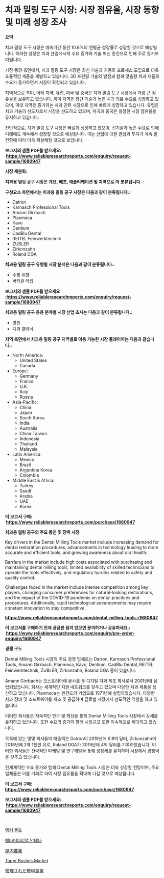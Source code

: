 <p><h1>치과 밀링 도구 시장: 시장 점유율, 시장 동향 및 미래 성장 조사</h1></p><p><strong>요약</strong></p>
<p><p>치과 밀링 도구 시장은 예측기간 동안 10.8%의 연평균 성장률로 성장할 것으로 예상됩니다. 이러한 성장은 치과 산업에서의 수요 증가와 기술 혁신 증진으로 인해 주로 동기부여됩니다.</p><p>시장 동향 측면에서, 치과 밀링 도구 시장은 최신 기술과 자동화 프로세스 도입으로 더욱 효율적인 제품을 개발하고 있습니다. 3D 프린팅 기술의 발전과 함께 맞춤형 치과 제품의 수요가 증가하면서 시장이 확장되고 있습니다.</p><p>지역적으로 북미, 아태 지역, 유럽, 미국 및 중국은 치과 밀링 도구 시장에서 가장 큰 점유율을 보유하고 있습니다. 북미 지역은 첨단 기술과 높은 치과 의료 수요로 성장하고 있으며, 아태 지역은 증가하는 치과 관련 시장으로 인해 빠르게 성장하고 있습니다. 유럽은 치과 기술의 선도자로서 시장을 선도하고 있으며, 미국과 중국은 일정한 시장 점유율을 유지하고 있습니다.</p><p>전반적으로, 치과 밀링 도구 시장은 빠르게 성장하고 있으며, 신기술과 높은 수요로 인해 미래에도 계속해서 성장할 것으로 예상됩니다. 이는 산업에 대한 관심과 투자가 계속 발전함에 따라 더욱 확실해질 것으로 보입니다.</p></p>
<p><strong>보고서의 샘플 PDF를 받으세요: &nbsp;<a href="https://www.reliableresearchreports.com/enquiry/request-sample/1680947">https://www.reliableresearchreports.com/enquiry/request-sample/1680947</a></strong></p>
<p><strong>시장 세분화:</strong></p>
<p><strong> 치과용 밀링 공구 시장은 개요, 배포, 애플리케이션 및 지역으로 더 분류됩니다. :</strong></p>
<p><strong>구성요소 측면에서는 치과용 밀링 공구 시장은 다음과 같이 분류됩니다.:</strong></p>
<p><ul><li>Datron</li><li>Karnasch Professional Tools</li><li>Amann Girrbach</li><li>Planmeca</li><li>Kavo</li><li>Dentium</li><li>CadBlu Dental</li><li>REITEL Feinwerktechnik</li><li>ZUBLER</li><li>Zirkonzahn</li><li>Roland DGA</li></ul></p>
<p><strong> 치과용 밀링 공구 유형별 시장 분석은 다음과 같이 분류됩니다.:</strong></p>
<p><ul><li>수평 유형</li><li>버티컬 타입</li></ul></p>
<p><strong>보고서의 샘플 PDF를 받으세요 :<a href="https://www.reliableresearchreports.com/enquiry/request-sample/1680947">https://www.reliableresearchreports.com/enquiry/request-sample/1680947</a></strong></p>
<p><strong> 치과용 밀링 공구 응용 분야별 시장 산업 조사는 다음과 같이 분류됩니다.:</strong></p>
<p><ul><li>병원</li><li>치과 클리닉</li></ul></p>
<p><strong>지역 측면에서 치과용 밀링 공구 지역별로 이용 가능한 시장 플레이어는 다음과 같습니다.:</strong></p>
<p><ul>
    <li>
        North America:
        <ul>
            <li>United States</li>
            <li>Canada</li>
        </ul>
    </li>
    <li>
        Europe:
        <ul>
            <li>Germany</li>
            <li>France</li>
            <li>U.K.</li>
            <li>Italy</li>
            <li>Russia</li>
        </ul>
    </li>
    <li>
        Asia-Pacific:
        <ul>
            <li>China</li>
            <li>Japan</li>
            <li>South Korea</li>
            <li>India</li>
            <li>Australia</li>
            <li>China Taiwan</li>
            <li>Indonesia</li>
            <li>Thailand</li>
            <li>Malaysia</li>
        </ul>
    </li>
    <li>
        Latin America:
        <ul>
            <li>Mexico</li>
            <li>Brazil</li>
            <li>Argentina Korea</li>
            <li>Colombia</li>
        </ul>
    </li>
    <li>
        Middle East & Africa:
        <ul>
            <li>Turkey</li>
            <li>Saudi</li>
            <li>Arabia</li>
            <li>UAE</li>
            <li>Korea</li>
        </ul>
    </li>
    </ul></p>
<p><strong>이 보고서 구매: &nbsp;<a href="https://www.reliableresearchreports.com/purchase/1680947">https://www.reliableresearchreports.com/purchase/1680947</a></strong></p>
<p><strong>치과용 밀링 공구의 주요 동인 및 장벽 시장</strong></p>
<p><p>Key drivers in the Dental Milling Tools market include increasing demand for dental restoration procedures, advancements in technology leading to more accurate and efficient tools, and growing awareness about oral health.</p><p>Barriers in the market include high costs associated with purchasing and maintaining dental milling tools, limited availability of skilled technicians to operate the tools effectively, and regulatory hurdles related to safety and quality control.</p><p>Challenges faced in the market include intense competition among key players, changing consumer preferences for natural-looking restorations, and the impact of the COVID-19 pandemic on dental practices and procedures. Additionally, rapid technological advancements may require constant innovation to stay competitive.</p></p>
<p><strong><a href="https://www.reliableresearchreports.com/dental-milling-tools-r1680947">https://www.reliableresearchreports.com/dental-milling-tools-r1680947</a></strong></p>
<p><strong>이 보고서를 구매하기 전에 궁금한 점이 있으면 문의하거나 공유하세요.: &nbsp;<a href="https://www.reliableresearchreports.com/enquiry/pre-order-enquiry/1680947">https://www.reliableresearchreports.com/enquiry/pre-order-enquiry/1680947</a></strong></p>
<p><strong>경쟁 구도</strong></p>
<p><p>Dental Milling Tools 시장의 주요 경쟁 업체로는 Datron, Karnasch Professional Tools, Amann Girrbach, Planmeca, Kavo, Dentium, CadBlu Dental, REITEL Feinwerktechnik, ZUBLER, Zirkonzahn, Roland DGA 등이 있습니다. </p><p>Amann Girrbach는 오스트리아에 본사를 둔 디지털 치과 제조 회사로서 2001년에 설립되었습니다. 회사는 세계적인 지원 네트워크를 갖추고 있으며 다양한 치과 제품을 생산하고 있습니다. Planmeca는 핀란드의 기업으로 1971년에 설립되었습니다. 다양한 치과 장비 및 소프트웨어를 제조 및 공급하며 글로벌 시장에서 선도적인 역할을 하고 있습니다. </p><p>이러한 회사들은 지속적인 연구 및 혁신을 통해 Dental Milling Tools 시장에서 강세를 유지하고 있습니다. 또한 수요의 증가와 함께 시장규모 또한 지속적으로 확대되고 있습니다. </p><p>목록에 있는 몇몇 회사들의 매출액은 Datron이 2019년에 9.8억 달러, Zirkonzahn이 2018년에 2억 1천만 유로, Roland DGA가 2019년에 4억 달러를 기록하였습니다. 이러한 회사들은 전략적인 마케팅 및 연구개발을 통해 성장세를 유지하며 시장에서 경쟁력을 갖추고 있습니다. </p><p>전세계적인 수요 증가와 함께 Dental Milling Tools 시장은 더욱 성장할 전망이며, 주요 업체들은 이를 기회로 하여 시장 점유율을 확대해 나갈 것으로 예상됩니다.</p></p>
<p><strong>이 보고서 구매: &nbsp; <a href="https://www.reliableresearchreports.com/purchase/1680947">https://www.reliableresearchreports.com/purchase/1680947</a></strong></p>
<p><strong>보고서의 샘플 PDF를 받으세요: &nbsp;<a href="https://www.reliableresearchreports.com/enquiry/request-sample/1680947">https://www.reliableresearchreports.com/enquiry/request-sample/1680947</a></strong><strong></strong></p>
<p>&nbsp;</p>
<p><p><a href="https://github.com/Tristiarton768456/Market-Research-Report-List-1/blob/main/470293629973.md">앵커 볼트</a></p><p><a href="https://github.com/vsoq0zknh59/Market-Research-Report-List-1/blob/main/775529329972.md">메타머티리얼 안테나</a></p><p><a href="https://github.com/MosesSpinka1914/Market-Research-Report-List-1/blob/main/632252732823.md">屋内農業</a></p><p><a href="https://view.publitas.com/reportprime-1/taper-bushes-market-report-reveals-the-latest-trends-and-growth-opportunities-of-this-market/">Taper Bushes Market</a></p><p><a href="https://github.com/bevdtkn4419963/Market-Research-Report-List-1/blob/main/396944932822.md">管理された環境農業</a></p></p>